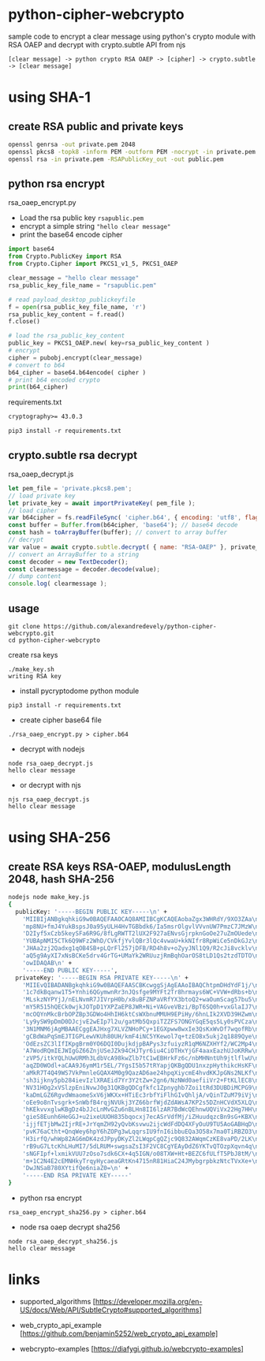 # python-cipher-webcrypto

sample code to encrypt a clear message using python's crypto module with RSA OAEP and decrypt with crypto.subtle API from njs

```
[clear message] -> python crypto RSA OAEP -> [cipher] -> crypto.subtle -> [clear message]
```


# using SHA-1

## create RSA public and private keys

``` bash
openssl genrsa -out private.pem 2048
openssl pkcs8 -topk8 -inform PEM -outform PEM -nocrypt -in private.pem -out private.pkcs8.pem
openssl rsa -in private.pem -RSAPublicKey_out -out public.pem
```

## python rsa encrypt

rsa_oaep_encrypt.py
- Load the rsa public key `rsapublic.pem`
- encrypt a simple string `"hello clear message"`
- print the base64 encode cipher

``` python
import base64
from Crypto.PublicKey import RSA
from Crypto.Cipher import PKCS1_v1_5, PKCS1_OAEP

clear_message = "hello clear message"
rsa_public_key_file_name = "rsapublic.pem"

# read payload_desktop_publickeyfile
f = open(rsa_public_key_file_name, 'r')        
rsa_public_key_content = f.read()
f.close()

# load the rsa_public_key_content
public_key = PKCS1_OAEP.new( key=rsa_public_key_content )
# encrypt
cipher = pubobj.encrypt(clear_message)
# convert to b64
b64_cipher = base64.b64encode( cipher )
# print b64 encoded crypto
print(b64_cipher)
```

requirements.txt
``` requirements.txt
cryptography>= 43.0.3
```

```
pip3 install -r requirements.txt 
```

## crypto.subtle rsa decrypt

rsa_oaep_decrypt.js

``` js
let pem_file = 'private.pkcs8.pem';
// load private key
let private_key = await importPrivateKey( pem_file );
// load cipher
var b64cipher = fs.readFileSync( 'cipher.b64', { encoding: 'utf8', flag: 'r' } ); 
const buffer = Buffer.from(b64cipher, 'base64'); // base64 decode
const hash = toArrayBuffer(buffer); // convert to array buffer
// decrypt
var value = await crypto.subtle.decrypt( { name: "RSA-OAEP" }, private_key, hash );
// convert an ArrayBuffer to a string
const decoder = new TextDecoder();
const clearmessage = decoder.decode(value);
// dump content
console.log( clearmessage );
```


## usage

```
git clone https://github.com/alexandredevely/python-cipher-webcrypto.git
cd python-cipher-webcrypto
```

create rsa keys
```
./make_key.sh 
writing RSA key
```

- install pycryptodome python module
```
pip3 install -r requirements.txt
```

- create cipher base64 file
```
./rsa_oaep_encrypt.py > cipher.b64
```

- decrypt with nodejs
```
node rsa_oaep_decrypt.js
hello clear message
```


- or decrypt with njs
```
njs rsa_oaep_decrypt.js
hello clear message
```


# using SHA-256

## create RSA keys RSA-OAEP, modulusLength 2048, hash SHA-256

``` bash
nodejs node make_key.js 
{
  publicKey: '-----BEGIN PUBLIC KEY-----\n' +
    'MIIBIjANBgkqhkiG9w0BAQEFAAOCAQ8AMIIBCgKCAQEAobaZgx3WHRdY/9XO3ZAa\n' +
    'mp8NU+fmJ4YukBspsJ0a95yULH4HvTGBbdk6/Ia5msrOlgvlVVvnUW7PmzC7JMzW\n' +
    'D2Iyf5xCzb5keySFa6R9G/8fLgRWTT2lUX2F927aENvsGjrpknGoOe27uZmOUede\n' +
    'YUBApNMI5CTk6Q9WFz2WhD/CVkfjYvlQBr3lQc4vwaU+kkNIfr8RpWiCe5nDkGJz\n' +
    'JHAa2zj2Qadxg1qOB4SB+pLQrFl257jDFB/RD4h8v+oZyyJNl1Q9/R2cJi8vcklv\n' +
    'aQ5g9AyXI7xNsBCKe5drv4GrTG+UMaYk2WRUuzjRmBqhOarOS8tLD1Qs2tzdTDTO\n' +
    'owIDAQAB\n' +
    '-----END PUBLIC KEY-----',
  privateKey: '-----BEGIN RSA PRIVATE KEY-----\n' +
    'MIIEvQIBADANBgkqhkiG9w0BAQEFAASCBKcwggSjAgEAAoIBAQChtpmDHdYdF1j/\n' +
    '1c7dkBqanw1T5+Ynhi6QGymwnRr3nJQsfge9MYFt2Tr8hrmays6WC+VVW+dRbs+b\n' +
    'MLskzNYPYjJ/nELNvmR7JIVrpH0b/x8uBFZNPaVRfYX3btoQ2+waOumScag57bu5\n' +
    'mY5R515hQECk0wjkJOTpD1YXPZaEP8JWR+Ni+VAGveVBzi/BpT6SQ0h+vxGlaIJ7\n' +
    'mcOQYnMkcBrbOPZBp3GDWo4HhIH6ktCsWXbnuMMUH9EPiHy/6hnLIk2XVD39HZwm\n' +
    'Ly9ySW9pDmD0DJcjvE2wEIp7l2u/gatMb5QxpiTZZFS7ONGYGqE5qs5Ly0sPVCza\n' +
    '3N1MNM6jAgMBAAECggEAJHxg7XLVZNHoPCy+1EGXpww8wxIe3QsKxWvDf7wqofRb\n' +
    'gCBdWaPqSmEJTIGPLewVKUh80UH/kmF4iNC5YKewol7q+tzEO8x5ukj2q1889Qye\n' +
    'OdEzsZC3lIfIKpgBrm0YO6DQI0DujkdjpBAPys3zfuiyzR1qM6NZXHYf2/WC2Mp4\n' +
    'A7WodRQmIEJWIgGZ66ZnjUSeJZk94CHJTyr6iu4CiOTHxYjGF4aaxEazhUJoKRRw\n' +
    'zVP5/itkYQLhUwURMh3LdbVcA98kwZlb7tC1wEBHrkFz6c/nbMHNntUh9jtlflwU\n' +
    'aqZD0WOdl+aCAA9J6ymM1r5EL/7YgsI5b57tRYapjQKBgQDU1nxzpHythikcHsKF\n' +
    'aMkR7T4Q49WS7VkPmnleGQAX4M0g9QazAD6ae24hpqXiycmE4hvdKKJpGNs2NLKf\n' +
    'sh3ijkny5pb284ievIzlXRAEid7Yr3Y2tZw+2gn6/NzNWd0aefiiVr2+FtKLlEC8\n' +
    'NV31HOg2xVSlzpEniNvwJ0g31QKBgQDCgfkfc1Zpnyghb7Zoi1tRd3DUBDiMCPG9\n' +
    'kaDmLGZ6RgvdWmaomeSxV6jWKXx+HTiEc3rbfYiFlhGIvQhljA/vQinTZuM79iVj\n' +
    'oEe9o8nTvsgrk+SnWbfB4rqjNVUkj3YZ66brfWjdZdAWsA7KP2s5DZnHCVdX5XLQ\n' +
    'hKEkvvxglwKBgDz4bJJcLnMvGZu6nBLHn8II6lzAR7BdWcQEhnwUQViVx22Hg7HH\n' +
    'gieS8Eunh6HeGGJ+u2ixeUUOH835bqocxj7ecASrVdfMj/iZHuudqzcBn9sG+KBX\n' +
    'ijjfETjbMw2IjrRE+JrYqmZH92yQvbKsvwu2ijcWdFdDQ4XFyOuU9TU5AoGABHqD\n' +
    'pvK76aCtht+QnqWey6hpY6hZOPg3wLqqrsIU9fnI6ibbuEQa3O58x7ma0TiRBZO3\n' +
    'H3irfQ/whWp82AG6mDK4zdJPpyDKyZl2LWqpCgQZjc9Q832AWqmCzKE8vaPD/2LK\n' +
    'rB9uG7LtcKhLHuMI7/5dLRUM+swgsaZsI3F2VC8CgYEAyDdZ6YKTvQTOzpXqvn4q\n' +
    'sNGFIpf+lxmikVUU7zOso7sdk6CX+4q5IGN/o08TXW+Ht+BEZC6fULfT5PbJ8tM/\n' +
    'm+1C2N4E2cEMNHkyTrqyHycaeaGRtKn4715nR81HiaC24JMybgrpbkzNtcTVxXe+\n' +
    'DwJNSaB780XYtifQe6niaZ0=\n' +
    '-----END RSA PRIVATE KEY-----'
}
```

- python rsa encrypt

```
rsa_oaep_encrypt_sha256.py > cipher.b64
```

- node rsa oaep decrypt sha256

```
node rsa_oaep_decrypt_sha256.js 
hello clear message
```

# links

- supported_algorithms
[https://developer.mozilla.org/en-US/docs/Web/API/SubtleCrypto#supported_algorithms]

- web_crypto_api_example
[https://github.com/benjamin5252/web_crypto_api_example]

- webcrypto-examples
[https://diafygi.github.io/webcrypto-examples]


